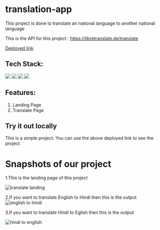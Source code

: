 # translation-app 
This project is done to translate an national language to another national language



This is the API for this project : https://libretranslate.de/translate

[Deployed link](https://superlative-hamster-93e7e6.netlify.app/)



## Tech Stack:

<p>
   <img src="https://img.icons8.com/color/64/000000/javascript.png"/>
   <img src="https://img.icons8.com/color/64/000000/html-5.png"/>
   <img src="https://img.icons8.com/color/64/000000/css3.png" />
   <img src="https://img.icons8.com/color/64/000000/json.png"/>
</p>

## Features:
1. Landing Page
2. Translate Page



## Try it out locally
This is a simple project. You can use the above deployed link to see the project

<h1>Snapshots of our project</h1>

1.This is the landing page of this project


![translate landing](https://user-images.githubusercontent.com/93926085/165447080-299c0a00-d7c4-41b8-b1fb-6d50b239a3f4.png)






2.If you want to translate English to Hindi then this is the output
![english to hindi](https://user-images.githubusercontent.com/93926085/165447095-2c32ac3b-9e28-4e3a-93f0-09fa1b3ea0da.png)





3.If you want to translate Hindi to Eglish then this is the output

![hindi to english](https://user-images.githubusercontent.com/93926085/165447101-1acc9e2e-2962-4785-acf0-a0e6a5dd7f41.png)
